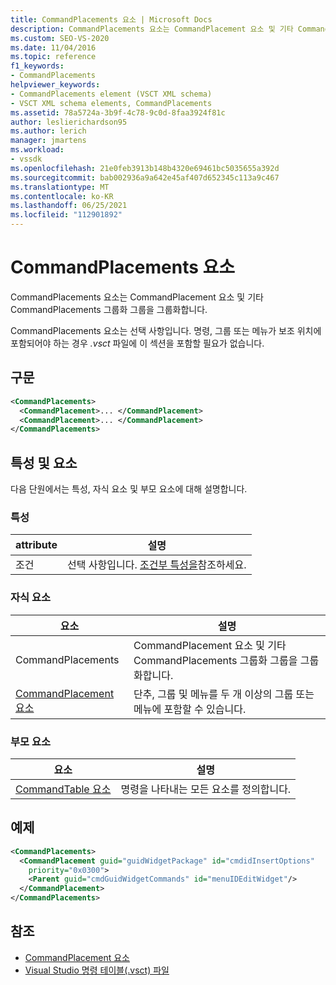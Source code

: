 ```yaml
---
title: CommandPlacements 요소 | Microsoft Docs
description: CommandPlacements 요소는 CommandPlacement 요소 및 기타 CommandPlacements 그룹화 그룹을 그룹화합니다. CommandPlacements 요소는 선택 사항입니다.
ms.custom: SEO-VS-2020
ms.date: 11/04/2016
ms.topic: reference
f1_keywords:
- CommandPlacements
helpviewer_keywords:
- CommandPlacements element (VSCT XML schema)
- VSCT XML schema elements, CommandPlacements
ms.assetid: 78a5724a-3b9f-4c78-9c0d-8faa3924f81c
author: leslierichardson95
ms.author: lerich
manager: jmartens
ms.workload:
- vssdk
ms.openlocfilehash: 21e0feb3913b148b4320e69461bc5035655a392d
ms.sourcegitcommit: bab002936a9a642e45af407d652345c113a9c467
ms.translationtype: MT
ms.contentlocale: ko-KR
ms.lasthandoff: 06/25/2021
ms.locfileid: "112901892"
---
```

# <a name="commandplacements-element"></a>CommandPlacements 요소
CommandPlacements 요소는 CommandPlacement 요소 및 기타 CommandPlacements 그룹화 그룹을 그룹화합니다.

 CommandPlacements 요소는 선택 사항입니다. 명령, 그룹 또는 메뉴가 보조 위치에 포함되어야 하는 경우 *.vsct* 파일에 이 섹션을 포함할 필요가 없습니다.

## <a name="syntax"></a>구문

```xml
<CommandPlacements>
  <CommandPlacement>... </CommandPlacement>
  <CommandPlacement>... </CommandPlacement>
</CommandPlacements>
```

## <a name="attributes-and-elements"></a>특성 및 요소
 다음 단원에서는 특성, 자식 요소 및 부모 요소에 대해 설명합니다.

### <a name="attributes"></a>특성

|attribute|설명|
|---------------|-----------------|
|조건|선택 사항입니다. [조건부 특성을](../extensibility/vsct-xml-schema-conditional-attributes.md)참조하세요.|

### <a name="child-elements"></a>자식 요소

|요소|설명|
|-------------|-----------------|
|CommandPlacements|CommandPlacement 요소 및 기타 CommandPlacements 그룹화 그룹을 그룹화합니다.|
|[CommandPlacement 요소](../extensibility/commandplacement-element.md)|단추, 그룹 및 메뉴를 두 개 이상의 그룹 또는 메뉴에 포함할 수 있습니다.|

### <a name="parent-elements"></a>부모 요소

|요소|설명|
|-------------|-----------------|
|[CommandTable 요소](../extensibility/commandtable-element.md)|명령을 나타내는 모든 요소를 정의합니다.|

## <a name="example"></a>예제

```xml
<CommandPlacements>
  <CommandPlacement guid="guidWidgetPackage" id="cmdidInsertOptions"
    priority="0x0300">
    <Parent guid="cmdGuidWidgetCommands" id="menuIDEditWidget"/>
  </CommandPlacement>
</CommandPlacements>
```

## <a name="see-also"></a>참조
- [CommandPlacement 요소](../extensibility/commandplacement-element.md)
- [Visual Studio 명령 테이블(.vsct) 파일](../extensibility/internals/visual-studio-command-table-dot-vsct-files.md)
